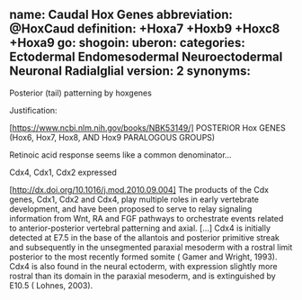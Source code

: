 name: Caudal Hox Genes 
abbreviation: @HoxCaud
definition: +Hoxa7 +Hoxb9 +Hoxc8 +Hoxa9
go:
shogoin: 
uberon: 
categories: Ectodermal Endomesodermal Neuroectodermal Neuronal Radialglial
version: 2
synonyms:
---

Posterior (tail) patterning by hoxgenes 

Justification:


[https://www.ncbi.nlm.nih.gov/books/NBK53149/] POSTERIOR Hox GENES (Hox6, Hox7, Hox8, AND Hox9 PARALOGOUS GROUPS)


Retinoic acid response seems like a common denominator...

Cdx4, Cdx1, Cdx2 expressed

[http://dx.doi.org/10.1016/j.mod.2010.09.004] The products of the Cdx genes, Cdx1, Cdx2 and Cdx4, play multiple roles in early vertebrate development, and have been proposed to serve to relay signaling information from Wnt, RA and FGF pathways to orchestrate events related to anterior-posterior vertebral patterning and axial. [...] Cdx4 is initially detected at E7.5 in the base of the allantois and posterior primitive streak and subsequently in the unsegmented paraxial mesoderm with a rostral limit posterior to the most recently formed somite ( Gamer and Wright, 1993). Cdx4 is also found in the neural ectoderm, with expression slightly more rostral than its domain in the paraxial mesoderm, and is extinguished by E10.5 ( Lohnes, 2003).